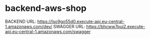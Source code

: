 # backend-aws-shop

BACKEND URL: https://lso9go55d0.execute-api.eu-central-1.amazonaws.com/dev/
SWAGGER URL: https://bhcww7pui2.execute-api.eu-central-1.amazonaws.com/swagger
